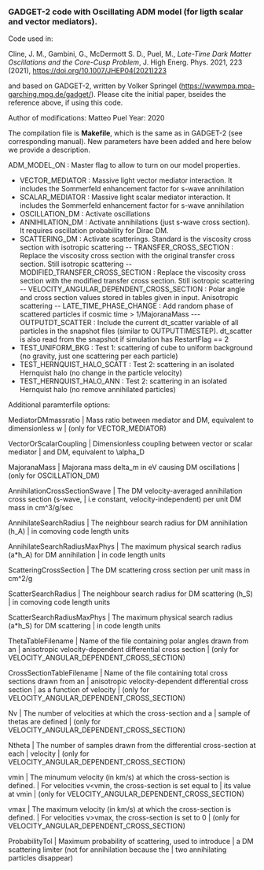 ### GADGET-2 code with Oscillating ADM model (for ligth scalar and vector mediators). 

Code used in:

Cline, J. M., Gambini, G., McDermott S. D., Puel, M., *Late-Time Dark Matter Oscillations and the Core-Cusp Problem*, J. High Energ. Phys. 2021, 223 (2021), https://doi.org/10.1007/JHEP04(2021)223

and based on GADGET-2, written by Volker Springel (https://wwwmpa.mpa-garching.mpg.de/gadget/). Please cite the initial paper, bseides the reference above, if using this code.

Author of modifications: Matteo Puel
Year: 2020


The compilation file is **Makefile**, which is the same as in GADGET-2 (see corresponding manual). New parameters have been added and here below we provide a description.

ADM_MODEL_ON : Master flag to allow to turn on our model properties.
- VECTOR_MEDIATOR : Massive light vector mediator interaction. It includes the Sommerfeld enhancement factor for s-wave annihilation
- SCALAR_MEDIATOR : Massive light scalar mediator interaction. It includes the Sommerfeld enhancement factor for s-wave annihilation
- OSCILLATION_DM : Activate oscillations
- ANNIHILATION_DM : Activate annihilations (just s-wave cross section). It requires oscillation probability for Dirac DM. 
- SCATTERING_DM : Activate scatterings. Standard is the viscosity cross section with isotropic scattering
-- TRANSFER_CROSS_SECTION : Replace the viscosity cross section with the original transfer cross section. Still isotropic scattering
-- MODIFIED_TRANSFER_CROSS_SECTION : Replace the viscosity cross section with the modified transfer cross section. Still isotropic scattering
-- VELOCITY_ANGULAR_DEPENDENT_CROSS_SECTION : Polar angle and cross section values stored in tables given in input. Anisotropic scattering
-- LATE_TIME_PHASE_CHANGE : Add random phase of scattered particles if cosmic time > 1/MajoranaMass
--- OUTPUTDT_SCATTER : Include the current dt_scatter variable of all particles in the snapshot files (similar to OUTPUTTIMESTEP). dt_scatter is also read from the snapshot if simulation has RestartFlag == 2
- TEST_UNIFORM_BKG : Test 1: scattering of cube to uniform background (no gravity, just one scattering per each particle)
- TEST_HERNQUIST_HALO_SCATT : Test 2: scattering in an isolated Hernquist halo (no change in the particle velocity)
- TEST_HERNQUIST_HALO_ANN : Test 2: scattering in an isolated Hernquist halo (no remove annihilated particles)


Additional paramterfile options:

  MediatorDMmassratio
  |	 Mass ratio between mediator and DM, equivalent to dimensionless w 
  |	 (only for VECTOR_MEDIATOR)

  VectorOrScalarCoupling
  |  Dimensionless coupling between vector or scalar mediator 
  |  and DM, equivalent to \alpha_D


  MajoranaMass
  |  Majorana mass delta_m in eV causing DM oscillations 
  |  (only for OSCILLATION_DM)


  AnnihilationCrossSectionSwave
  |  The DM velocity-averaged annihilation cross section (s-wave, 
  |  i.e constant, velocity-independent) per unit DM mass in cm^3/g/sec
  
  AnnihilateSearchRadius
  |  The neighbour search radius for DM annihilation (h_A) 
  |	 in comoving code length units
  
  AnnihilateSearchRadiusMaxPhys
  |  The maximum physical search radius (a*h_A) for DM annihilation
  |  in code length units


  ScatteringCrossSection
  |  The DM scattering cross section per unit mass in cm^2/g
  
  ScatterSearchRadius
  |  The neighbour search radius for DM scattering (h_S) 
  |	 in comoving code length units
  
  ScatterSearchRadiusMaxPhys
  |  The maximum physical search radius (a*h_S) for DM scattering 
  |  in code length units
  
  ThetaTableFilename
  |  Name of the file containing polar angles drawn from an 
  |  anisotropic velocity-dependent differential cross section
  |	 (only for VELOCITY_ANGULAR_DEPENDENT_CROSS_SECTION)
  
  CrossSectionTableFilename
  |  Name of the file containing total cross sections drawn from an 
  |  anisotropic velocity-dependent differential cross section 
  |  as a function of velocity
  |	 (only for VELOCITY_ANGULAR_DEPENDENT_CROSS_SECTION)
  
  Nv
  |  The number of velocities at which the cross-section and a 
  |	 sample of thetas are defined
  |	 (only for VELOCITY_ANGULAR_DEPENDENT_CROSS_SECTION)
  
  Ntheta
  |  The number of samples drawn from the differential cross-section at each
  |  velocity
  |	 (only for VELOCITY_ANGULAR_DEPENDENT_CROSS_SECTION)

  vmin
  |  The minumum velocity (in km/s) at which the cross-section is defined.
  |  For velocities v<vmin, the cross-section is set equal to 
  |	 its value at vmin
  |	 (only for VELOCITY_ANGULAR_DEPENDENT_CROSS_SECTION)

  vmax
  |  The maximum velocity (in km/s) at which the cross-section is defined.
  |  For velocities v>vmax, the cross-section is set to 0
  |	 (only for VELOCITY_ANGULAR_DEPENDENT_CROSS_SECTION)

  ProbabilityTol
  |  Maximum probability of scattering, used to introduce
  |  a DM scattering limiter (not for annihilation because the 
  |	 two annihilating particles disappear)

